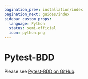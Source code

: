 ```yaml
---
pagination_prev: installation/index
pagination_next: guides/index
sidebar_custom_props:
  language: Python
  status: semi-official
  icon: python.png
---
```


# Pytest-BDD

Please see [Pytest-BDD on GitHub](https://github.com/pytest-dev/pytest-bdd).
